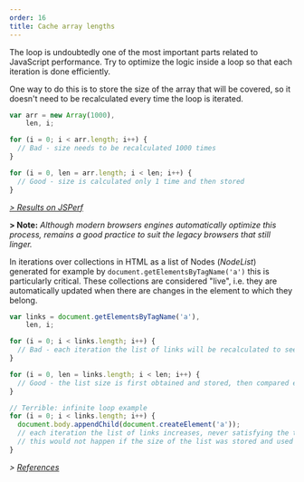 ```yaml
---
order: 16
title: Cache array lengths
---
```


The loop is undoubtedly one of the most important parts related to JavaScript performance. Try to optimize the logic inside a loop so that each iteration is done efficiently.

One way to do this is to store the size of the array that will be covered, so it doesn't need to be recalculated every time the loop is iterated.

```js
var arr = new Array(1000),
    len, i;

for (i = 0; i < arr.length; i++) {
  // Bad - size needs to be recalculated 1000 times
}

for (i = 0, len = arr.length; i < len; i++) {
  // Good - size is calculated only 1 time and then stored
}
```

*[> Results on JSPerf](http://jsperf.com/browser-diet-cache-array-length/10/)*

**> Note:** *Although modern browsers engines automatically optimize this process, remains a good practice to suit the legacy browsers that still linger.*

In iterations over collections in HTML as a list of Nodes (*NodeList*) generated for example by `document.getElementsByTagName('a')` this is particularly critical. These collections are considered "live", i.e. they are automatically updated when there are changes in the element to which they belong.

```js
var links = document.getElementsByTagName('a'),
    len, i;

for (i = 0; i < links.length; i++) {
  // Bad - each iteration the list of links will be recalculated to see if there was a change
}

for (i = 0, len = links.length; i < len; i++) {
  // Good - the list size is first obtained and stored, then compared each iteration
}

// Terrible: infinite loop example
for (i = 0; i < links.length; i++) {
  document.body.appendChild(document.createElement('a'));
  // each iteration the list of links increases, never satisfying the termination condition of the loop
  // this would not happen if the size of the list was stored and used as a condition
}
```

*> [References](https://github.com/zenorocha/browser-diet/wiki/References#cache-array-lengths)*